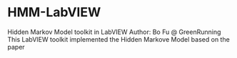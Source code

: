 # HMM-LabVIEW
Hidden Markov Model toolkit in LabVIEW
Author: Bo Fu @ GreenRunning
This LabVIEW toolkit implemented the Hidden Markove Model based on the paper <A Reavealing Introduction to Hidden Markov Models>. The demo is the implementation of Section 8 in this paper. 
